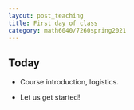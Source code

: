 ```yaml
---
layout: post_teaching
title: First day of class
category: math6040/7260spring2021
---
```


## Today

* Course introduction, logistics.

* Let us get started!
